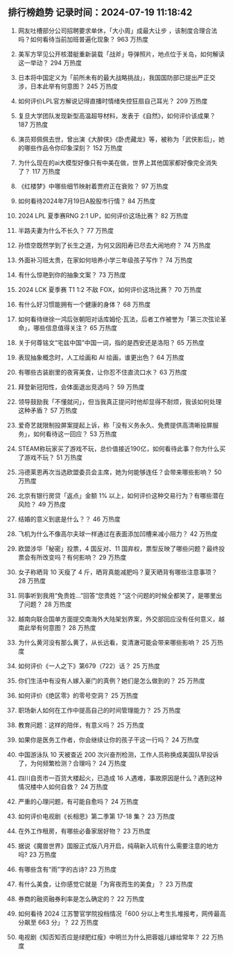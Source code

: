 
## 排行榜趋势 记录时间：2024-07-19 11:18:42
  
  1. 网友吐槽部分公司招聘要求单休，「大小周」成最大让步 ，该制度合理合法吗？如何看待当前加班普遍化现象？ 963 万热度
    
  2. 美军方罕见公开核潜艇重新装载「战斧」导弹照片，地点位于关岛，如何解读这一举动？ 294 万热度
    
  3. 日本将中国定义为「前所未有的最大战略挑战」，我国国防部已提出严正交涉，日本此举有何意图？ 245 万热度
    
  4. 如何评价LPL官方解说记得直播时情绪失控狂扇自己耳光？ 209 万热度
    
  5. 复旦大学团队发现新型高温超导材料，发表于《自然》，如何评价该成果？ 187 万热度
    
  6. 演员郑佩佩去世，曾出演《大醉侠》《卧虎藏龙》等，被称为「武侠影后」，她的哪些作品令你印象深刻？ 152 万热度
    
  7. 为什么现在的ai大模型好像只有中美在做，世界上其他国家都好像完全消失了？ 117 万热度
    
  8. 《红楼梦》中哪些细节映射着贾府正在衰败？ 97 万热度
    
  9. 如何看待2024年7月19日A股股市行情？ 84 万热度
    
  10. 2024 LPL 夏季赛RNG 2:1 UP，如何评价这场比赛？ 82 万热度
    
  11. 半路夫妻为什么不长久？ 77 万热度
    
  12. 孙悟空既然学到了长生之道，为何又因阳寿已尽去大闹地府？ 74 万热度
    
  13. 外面补习班太贵，在家如何培养小学三年级孩子写作？ 74 万热度
    
  14. 有什么惊艳到你的抽象文案？ 73 万热度
    
  15. 2024 LCK 夏季赛 T1 1:2 不敌 FOX，如何评价这场比赛？ 70 万热度
    
  16. 有什么好习惯能拥有一个健康的身体？ 68 万热度
    
  17. 如何看待继徐一鸿后张朝阳对话库姆伦·瓦法，后者工作被誉为「第三次弦论革命」，哪些信息值得关注？ 65 万热度
    
  18. 关于何尊铭文“宅兹中国”中国一词，指的是西安还是洛阳？ 65 万热度
    
  19. 表现抽象概念时，人工绘画和 AI 绘画，谁更出色？ 64 万热度
    
  20. 有哪些古装剧里的夜宵美食，让你忍不住直流口水？ 63 万热度
    
  21. 拜登新冠阳性，会体面退出竞选吗？ 59 万热度
    
  22. 领导鼓励我「不懂就问」，但当我真正提问时他却显得不耐烦，我该如何处理这种矛盾？ 57 万热度
    
  23. 爱奇艺就限制投屏案提起上诉，称「没有义务永久、免费提供高清晰投屏服务」，如何看待这一回应？ 53 万热度
    
  24. STEAM称玩家买了游戏不玩，总价值接近190亿，如何看待此事？你为什么买了游戏不玩？ 51 万热度
    
  25. 冯德莱恩再次当选欧盟委员会主席，她为何能够连任？会带来哪些影响？ 50 万热度
    
  26. 北京有银行房贷「返点」金额 1% 以上，如何评价这种交易行为？有哪些潜在风险？ 49 万热度
    
  27. 结婚的意义到底是什么？？ 46 万热度
    
  28. 飞机为什么不像高尔夫球一样通过在表面添加凹槽来减小阻力？ 42 万热度
    
  29. 欧盟涉华「秘密」投票，4 国反对、11 国弃权，票型反映了哪些问题？最终投票会有所改变吗？有何影响？ 29 万热度
    
  30. 女子称晒背 10 天瘦了 4 斤，晒背真能减肥吗？夏天晒背有哪些注意事项？ 28 万热度
    
  31. 同事听到我用“免贵姓…”回答“您贵姓？”这个问题的时候全都笑了，是哪里出了问题？ 28 万热度
    
  32. 越南向联合国单方面提交南海外大陆架划界案，外交部回应没有任何意义，越南此举有何意图？ 28 万热度
    
  33. 为什么黄河没有那么黄了，从长远看，变清澈可能会带来哪些影响？ 25 万热度
    
  34. 如何评价《一人之下》第679（722）话？ 25 万热度
    
  35. 你们生活中有没有人嫁入豪门的真例？她们是怎么做到的？ 25 万热度
    
  36. 如何评价《绝区零》的零号空洞？ 25 万热度
    
  37. 职场新人如何在工作中提高自己的时间管理能力？ 25 万热度
    
  38. 教育问题：这样的陪伴，有意义吗？ 25 万热度
    
  39. 如果你是医务工作者，你会继续让你的孩子干这一行吗？ 24 万热度
    
  40. 中国游泳队 10 天被查近 200 次兴奋剂检测，工作人员称换成美国队早投诉了，为何频繁检测？合理吗？ 24 万热度
    
  41. 四川自贡市一百货大楼起火，已造成 16 人遇难，事故原因是什么？遇到这种情况楼中人如何自救？ 24 万热度
    
  42. 严重的心理问题，有可能自愈吗？ 24 万热度
    
  43. 如何评价电视剧《长相思》第二季第 17-18 集？ 23 万热度
    
  44. 在外工作租房，有哪些必备家居好物？ 23 万热度
    
  45. 据说《魔兽世界》国服正式版八月开启，纯萌新入坑有什么需要注意的地方吗? 23 万热度
    
  46. 有哪些含有“雨”字的古诗? 23 万热度
    
  47. 有什么美食，让你感觉它就是「为宵夜而生的美食」？ 23 万热度
    
  48. 券商的融资融券利率是怎么确定的？ 22 万热度
    
  49. 如何看待 2024 江苏警官学院投档情况「600 分以上考生扎堆报考，网传最高分飙至 663 分」？ 22 万热度
    
  50. 电视剧《知否知否应是绿肥红瘦》中明兰为什么把蓉姐儿嫁给常年？ 22 万热度
    